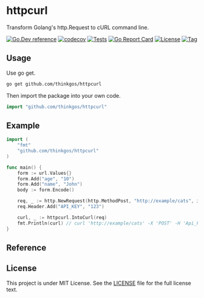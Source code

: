 # httpcurl

Transform Golang's http.Request to cURL command line.

[![Go.Dev reference](https://img.shields.io/badge/go.dev-reference-blue?logo=go&logoColor=white)](https://pkg.go.dev/github.com/thinkgos/httpcurl?tab=doc)
[![codecov](https://codecov.io/gh/thinkgos/httpcurl/graph/badge.svg?token=aHu5wq1m6i)](https://codecov.io/gh/thinkgos/httpcurl)
[![Tests](https://github.com/thinkgos/httpcurl/actions/workflows/ci.yml/badge.svg?branch=main)](https://github.com/thinkgos/httpcurl/actions/workflows/ci.yml)
[![Go Report Card](https://goreportcard.com/badge/github.com/thinkgos/httpcurl)](https://goreportcard.com/report/github.com/thinkgos/httpcurl)
[![License](https://img.shields.io/github/license/thinkgos/httpcurl)](https://raw.githubusercontent.com/thinkgos/httpcurl/main/LICENSE)
[![Tag](https://img.shields.io/github/v/tag/thinkgos/httpcurl)](https://github.com/thinkgos/httpcurl/tags)

## Usage

Use go get.

```bash
go get github.com/thinkgos/httpcurl
```

Then import the package into your own code.

```go
import "github.com/thinkgos/httpcurl"
```

## Example

```go
import (
    "fmt"
    "github.com/thinkgos/httpcurl"
)

func main() {
	form := url.Values{}
	form.Add("age", "10")
	form.Add("name", "John")
	body := form.Encode()

	req, _ := http.NewRequest(http.MethodPost, "http://example/cats", io.NopCloser(bytes.NewBufferString(body)))
	req.Header.Add("API_KEY", "123")

	curl, _ := httpcurl.IntoCurl(req)
    fmt.Println(curl) // curl 'http://example/cats' -X 'POST' -H 'Api_key: 123' -d 'age=10&name=John' --compressed
}
```

## Reference

## License

This project is under MIT License. See the [LICENSE](LICENSE) file for the full license text.
